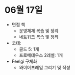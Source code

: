# 06월 17일
- 면접 책
    - 운영체제 복습 및 정리
    - 네트워크 복습 및 정리
- 코테: 
    - 골드 5: 1개
    - 프로메테우스 2레벨: 1개
- Feelgi 구체화
    - 와이어프레임 그리기 및 작성